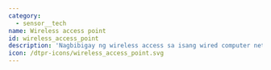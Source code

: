 ```yaml
---
category:
  - sensor__tech
name: Wireless access point
id: wireless_access_point
description: 'Nagbibigay ng wireless access sa isang wired computer network, o sa internet.'
icon: /dtpr-icons/wireless_access_point.svg
---
```


